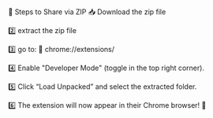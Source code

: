 📌 Steps to Share via ZIP
📥 Download the zip file

2️⃣ extract the zip file

3️⃣ go to:
🔗 chrome://extensions/

4️⃣ Enable "Developer Mode" (toggle in the top right corner).

5️⃣ Click “Load Unpacked” and select the extracted folder.

6️⃣ The extension will now appear in their Chrome browser! 🎉
